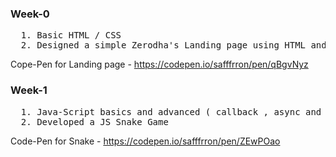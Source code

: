 ### Week-0
<pre>
  1. Basic HTML / CSS
  2. Designed a simple Zerodha's Landing page using HTML and CSS
</pre>
Cope-Pen for Landing page - https://codepen.io/safffrron/pen/qBgvNyz

### Week-1
<pre>
  1. Java-Script basics and advanced ( callback , async and promises )
  2. Developed a JS Snake Game 
</pre>
Code-Pen for Snake - https://codepen.io/safffrron/pen/ZEwPOao
